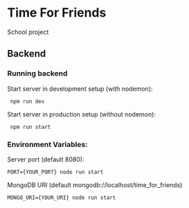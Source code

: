 # Time For Friends
School project


## Backend

### Running backend

Start server in development setup (with nodemon):
  
`
npm run dev`  

Start server in production setup (without nodemon):
  
`
npm run start`

### Environment Variables:

Server port (default 8080):
  
`
PORT={YOUR_PORT} node run start `

MongoDB URI (default mongodb://localhost/time_for_friends)  

`
MONGO_URI={YOUR_URI} node run start
`



